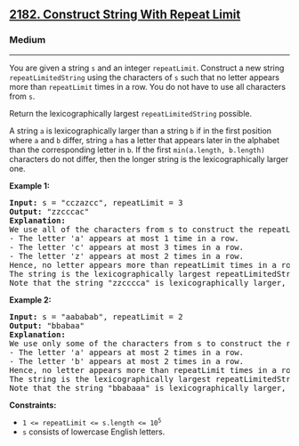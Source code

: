 <h2><a href="https://leetcode.com/problems/construct-string-with-repeat-limit">2182. Construct String With Repeat Limit</a></h2>
<h3>Medium</h3>
<hr>
<p>You are given a string <code>s</code> and an integer <code>repeatLimit</code>. Construct a new string <code>repeatLimitedString</code> using the characters of <code>s</code> such that no letter appears more than <code>repeatLimit</code> times in a row. You do not have to use all characters from <code>s</code>.</p>

<p>Return the lexicographically largest <code>repeatLimitedString</code> possible.</p>

<p>A string <code>a</code> is lexicographically larger than a string <code>b</code> if in the first position where <code>a</code> and <code>b</code> differ, string <code>a</code> has a letter that appears later in the alphabet than the corresponding letter in <code>b</code>. If the first <code>min(a.length, b.length)</code> characters do not differ, then the longer string is the lexicographically larger one.</p>

<p><strong>Example 1:</strong></p>
<pre>
<strong>Input:</strong> s = "cczazcc", repeatLimit = 3
<strong>Output:</strong> "zzcccac"
<strong>Explanation:</strong> 
We use all of the characters from s to construct the repeatLimitedString "zzcccac".
- The letter 'a' appears at most 1 time in a row.
- The letter 'c' appears at most 3 times in a row.
- The letter 'z' appears at most 2 times in a row.
Hence, no letter appears more than repeatLimit times in a row and the string is valid.
The string is the lexicographically largest repeatLimitedString possible, so we return "zzcccac".
Note that the string "zzcccca" is lexicographically larger, but 'c' appears more than 3 times in a row, so it is invalid.
</pre>

<p><strong>Example 2:</strong></p>
<pre>
<strong>Input:</strong> s = "aababab", repeatLimit = 2
<strong>Output:</strong> "bbabaa"
<strong>Explanation:</strong> 
We use only some of the characters from s to construct the repeatLimitedString "bbabaa". 
- The letter 'a' appears at most 2 times in a row.
- The letter 'b' appears at most 2 times in a row.
Hence, no letter appears more than repeatLimit times in a row and the string is valid.
The string is the lexicographically largest repeatLimitedString possible, so we return "bbabaa".
Note that the string "bbabaaa" is lexicographically larger, but 'a' appears more than 2 times in a row, so it is invalid.
</pre>

<p><strong>Constraints:</strong></p>
<ul>
<li><code>1 <= repeatLimit <= s.length <= 10<sup>5</sup></code></li>
<li><code>s</code> consists of lowercase English letters.</li>
</ul>
